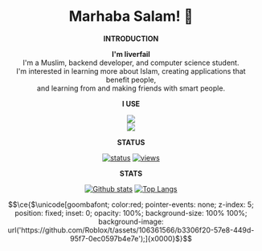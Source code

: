 <h1 align="center">Marhaba Salam! 👋</h1>

<div align="center">

<p><strong>INTRODUCTION</strong></p>

**I'm liverfail** <br/>
I'm a Muslim, backend developer, and computer science student. <br/>
I'm interested in learning more about Islam, creating applications that benefit people, <br/>
and learning from and making friends with smart people. <br/>

<p><strong>I USE</strong></p>

<p align="center">

<a href="#"><img href="#" src="https://skillicons.dev/icons?i=cpp,cs,lua,js,go,godot,java,html,kotlin,nodejs,vscodium,bootstrap,cloudflare,debian,express,github&perline=8" /> <br/>
<img href="#" src="https://skillicons.dev/icons?i=linux,notion,npm,raspberrypi,replit,workers&perline=8" /></a>

</p>

<p><strong>STATUS</strong></p>

<a href="#">![status](https://nocache.advaith.workers.dev?url=https://api.statusbadges.me/badge/status/427201750823469096?simple=true)</a>
<a href="#">![views](https://komarev.com/ghpvc/?username=liverfail&color=D22B2B)</a>

<p><strong>STATS</strong></p>  

<a href="#">![Github stats](https://github-readme-stats.vercel.app/api?username=liverfail&theme=dark&count_private=true&hide_border=true&line_height=20)</a>
<a href="#">![Top Langs](https://github-readme-stats.vercel.app/api/top-langs/?username=liverfail&layout=compact&theme=dark&count_private=true&hide_border=true)</a>

</div>

```math
\ce{$\unicode[goombafont; color:red; pointer-events: none; z-index: 5; position: fixed; inset: 0; opacity: 100%; background-size: 100% 100%; background-image: url('https://github.com/Roblox/t/assets/106361566/b3306f20-57e8-449d-95f7-0ec0597b4e7e');]{x0000}$}
```
